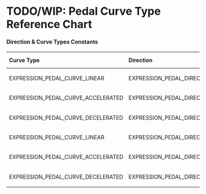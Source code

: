 # TODO/WIP: Pedal Curve Type Reference Chart


#### Direction & Curve Types Constants

| Curve Type                         | Direction                              | Curve Shape                                    |
|:-----------------------------------|:--------------------------------------|:------------------------------------------------|
| EXPRESSION_PEDAL_CURVE_LINEAR      | EXPRESSION_PEDAL_DIRECTION_LOW_TO_HIGH | ![shape](curve-linear-normal.png)       |
| EXPRESSION_PEDAL_CURVE_ACCELERATED | EXPRESSION_PEDAL_DIRECTION_LOW_TO_HIGH | ![shape](curve-accelerated-normal.png)  |
| EXPRESSION_PEDAL_CURVE_DECELERATED | EXPRESSION_PEDAL_DIRECTION_LOW_TO_HIGH | ![shape](curve-decelerated-normal.png)  |
| EXPRESSION_PEDAL_CURVE_LINEAR      | EXPRESSION_PEDAL_DIRECTION_HIGH_TO_LOW | ![shape](curve-linear-reverse.png)      |
| EXPRESSION_PEDAL_CURVE_ACCELERATED | EXPRESSION_PEDAL_DIRECTION_HIGH_TO_LOW | ![shape](curve-accelerated-reverse.png) |
| EXPRESSION_PEDAL_CURVE_DECELERATED | EXPRESSION_PEDAL_DIRECTION_HIGH_TO_LOW | ![shape](curve-decelerated-reverse.png) |
